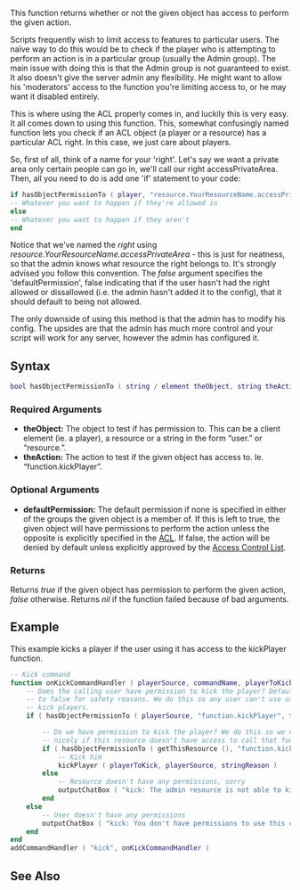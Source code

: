 This function returns whether or not the given object has access to perform the given action.

Scripts frequently wish to limit access to features to particular users. The naïve way to do this would be to check if the player who is attempting to perform an action is in a particular group (usually the Admin group). The main issue with doing this is that the Admin group is not guaranteed to exist. It also doesn't give the server admin any flexibility. He might want to allow his 'moderators' access to the function you're limiting access to, or he may want it disabled entirely.

This is where using the ACL properly comes in, and luckily this is very easy. It all comes down to using this function. This, somewhat confusingly named function lets you check if an ACL object (a player or a resource) has a particular ACL right. In this case, we just care about players.

So, first of all, think of a name for your 'right'. Let's say we want a private area only certain people can go in, we'll call our right accessPrivateArea. Then, all you need to do is add one 'if' statement to your code:

``` lua
if hasObjectPermissionTo ( player, "resource.YourResourceName.accessPrivateArea", false ) then
-- Whatever you want to happen if they're allowed in
else
-- Whatever you want to happen if they aren't
end
```

Notice that we've named the *right* using *resource.YourResourceName.accessPrivateArea* - this is just for neatness, so that the admin knows what resource the right belongs to. It's strongly advised you follow this convention. The *false* argument specifies the 'defaultPermission', false indicating that if the user hasn't had the right allowed or dissallowed (i.e. the admin hasn't added it to the config), that it should default to being not allowed.

The only downside of using this method is that the admin has to modify his config. The upsides are that the admin has much more control and your script will work for any server, however the admin has configured it.

Syntax
------

``` lua
bool hasObjectPermissionTo ( string / element theObject, string theAction [, bool defaultPermission = true ] )
```

### Required Arguments

-   **theObject:** The object to test if has permission to. This can be a client element (ie. a player), a resource or a string in the form “user.<name>” or “resource.<name>”.
-   **theAction:** The action to test if the given object has access to. Ie. “function.kickPlayer”.

### Optional Arguments

-   **defaultPermission:** The default permission if none is specified in either of the groups the given object is a member of. If this is left to true, the given object will have permissions to perform the action unless the opposite is explicitly specified in the [ACL](/docs/acl.md "wikilink"). If false, the action will be denied by default unless explicitly approved by the [Access Control List](/docs/access_control_list.md "wikilink").

### Returns

Returns *true* if the given object has permission to perform the given action, *false* otherwise. Returns *nil* if the function failed because of bad arguments.

Example
-------

This example kicks a player if the user using it has access to the kickPlayer function.

``` lua
-- Kick command
function onKickCommandHandler ( playerSource, commandName, playerToKick, stringReason )
    -- Does the calling user have permission to kick the player? Default
    -- to false for safety reasons. We do this so any user can't use us to
    -- kick players.
    if ( hasObjectPermissionTo ( playerSource, "function.kickPlayer", false ) ) then

        -- Do we have permission to kick the player? We do this so we can fail
        -- nicely if this resource doesn't have access to call that function.
        if ( hasObjectPermissionTo ( getThisResource (), "function.kickPlayer", true ) ) then
            -- Kick him
            kickPlayer ( playerToKick, playerSource, stringReason )
        else
            -- Resource doesn't have any permissions, sorry
            outputChatBox ( "kick: The admin resource is not able to kick players. Please give this resource access to 'function.kickPlayer' in the ACL to use this function.", playerSource )
        end
    else
        -- User doesn't have any permissions
        outputChatBox ( "kick: You don't have permissions to use this command.", playerSource )
    end
end
addCommandHandler ( "kick", onKickCommandHandler )
```

See Also
--------
